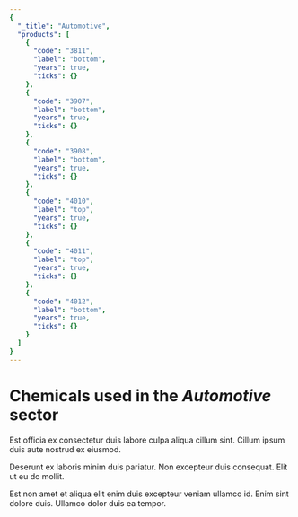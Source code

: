 ```yaml
---
{
  "_title": "Automotive",
  "products": [
    {
      "code": "3811",
      "label": "bottom",
      "years": true,
      "ticks": {}
    },
    {
      "code": "3907",
      "label": "bottom",
      "years": true,
      "ticks": {}
    },
    {
      "code": "3908",
      "label": "bottom",
      "years": true,
      "ticks": {}
    },
    {
      "code": "4010",
      "label": "top",
      "years": true,
      "ticks": {}
    },
    {
      "code": "4011",
      "label": "top",
      "years": true,
      "ticks": {}
    },
    {
      "code": "4012",
      "label": "bottom",
      "years": true,
      "ticks": {}
    }
  ]
}
---
```


# Chemicals used in the _Automotive_ sector

Est officia ex consectetur duis labore culpa aliqua cillum sint. Cillum ipsum duis aute nostrud ex eiusmod.

Deserunt ex laboris minim duis pariatur. Non excepteur duis consequat. Elit ut eu do mollit.

Est non amet et aliqua elit enim duis excepteur veniam ullamco id. Enim sint dolore duis. Ullamco dolor duis ea tempor.